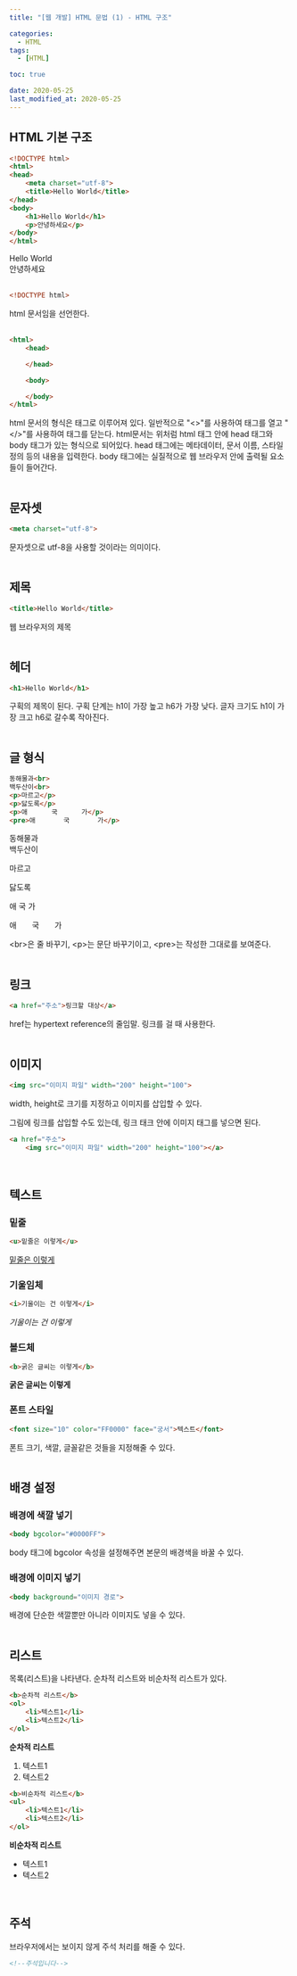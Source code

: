 ```yaml
---
title: "[웹 개발] HTML 문법 (1) - HTML 구조"

categories:
  - HTML
tags:
  - [HTML]

toc: true

date: 2020-05-25
last_modified_at: 2020-05-25
---
```


## HTML 기본 구조
```html
<!DOCTYPE html>
<html>
<head>
    <meta charset="utf-8">
    <title>Hello World</title>
</head>
<body>
    <h1>Hello World</h1>
    <p>안녕하세요</p>
</body>
</html>
```

Hello World  
안녕하세요  
<br>

```html
<!DOCTYPE html>
```
html 문서임을 선언한다.  
<br>

```html
<html>
    <head>

    </head>

    <body>

    </body>
</html>
```
html 문서의 형식은 태그로 이루어져 있다. 일반적으로 "<>"를 사용하여 태그를 열고 "</>"를 사용하여 태그를 닫는다. html문서는 위처럼 html 태그 안에 head 태그와 body 태그가 있는 형식으로 되어있다. head 태그에는 메타데이터, 문서 이름, 스타일 정의 등의 내용을 입력한다. body 태그에는 실질적으로 웹 브라우저 안에 출력될 요소들이 들어간다.  
<br>

## 문자셋
```html
<meta charset="utf-8">
```
문자셋으로 utf-8을 사용할 것이라는 의미이다.  
<br>

## 제목
```html
<title>Hello World</title>
```
웹 브라우저의 제목  
<br>

## 헤더
```html
<h1>Hello World</h1>
```
구획의 제목이 된다. 구획 단계는 h1이 가장 높고 h6가 가장 낮다. 글자 크기도 h1이 가장 크고 h6로 갈수록 작아진다.  
<br>

## 글 형식
```html
동해물과<br>
백두산이<br>
<p>마르고</p>
<p>닳도록</p>
<p>애      국      가</p>
<pre>애       국       가</p>
```
동해물과  
백두산이

마르고

닳도록

애 국 가

애&nbsp;&nbsp;&nbsp;&nbsp;&nbsp;&nbsp;&nbsp;국&nbsp;&nbsp;&nbsp;&nbsp;&nbsp;&nbsp;&nbsp;가  

\<br>은 줄 바꾸기, \<p>는 문단 바꾸기이고, \<pre>는 작성한 그대로를 보여준다.  
<br>


## 링크
```html
<a href="주소">링크할 대상</a>
```
href는 hypertext reference의 줄임말. 링크를 걸 때 사용한다.  
<br>

## 이미지
```html
<img src="이미지 파일" width="200" height="100">
```
width, height로 크기를 지정하고 이미지를 삽입할 수 있다.

그림에 링크를 삽입할 수도 있는데, 링크 태크 안에 이미지 태그를 넣으면 된다.
```html
<a href="주소">
    <img src="이미지 파일" width="200" height="100"></a>
```
<br>

## 텍스트
### 밑줄
```html
<u>밑줄은 이렇게</u>
```
<u>밑줄은 이렇게</u>  

### 기울임체
```html
<i>기울이는 건 이렇게</i>
```
*기울이는 건 이렇게*

### 볼드체
```html
<b>굵은 글씨는 이렇게</b>
```
**굵은 글씨는 이렇게**

### 폰트 스타일
```html
<font size="10" color="FF0000" face="궁서">텍스트</font>
```
폰트 크기, 색깔, 글꼴같은 것들을 지정해줄 수 있다.  
<br>

## 배경 설정
### 배경에 색깔 넣기
```html
<body bgcolor="#0000FF">
```
body 태그에 bgcolor 속성을 설정해주면 본문의 배경색을 바꿀 수 있다.

### 배경에 이미지 넣기
```html
<body background="이미지 경로">
```
배경에 단순한 색깔뿐만 아니라 이미지도 넣을 수 있다.  
<br>

## 리스트
목록(리스트)을 나타낸다. 순차적 리스트와 비순차적 리스트가 있다.
```html
<b>순차적 리스트</b>
<ol>
    <li>텍스트1</li>
    <li>텍스트2</li>
</ol>
```
**순차적 리스트**

1. 텍스트1
2. 텍스트2

```html
<b>비순차적 리스트</b>
<ul>
    <li>텍스트1</li>
    <li>텍스트2</li>
</ol>
```
**비순차적 리스트**

- 텍스트1
- 텍스트2  
<br>

## 주석
브라우저에서는 보이지 않게 주석 처리를 해줄 수 있다.
```html
<!--주석입니다-->
```

